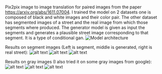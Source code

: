 Pix2pix image to image translation for paired images from the paper https://arxiv.org/abs/1611.07004. I trained the model on 2 datasets one is composed of black and white images and their color pair. The other dataset has segmented images of a street and the real image from which those segments where produced. The generator model is given as input the segments and generates a plausible street image corresponding to that segment. It is a type of conditional gan.
![Model architecture](https://github.com/DavidCanoRosillo/GANS/blob/master/pix2pix/auxiliar_images/pix2pix_architecture.jpeg)

Results on segment images (Left is segment, middle is generated, right is real street):
![alt text](https://github.com/DavidCanoRosillo/GANS/blob/master/pix2pix/segment2street_images/Screenshot%202022-03-25%20at%2010.54.12.png)
![alt text](https://github.com/DavidCanoRosillo/GANS/blob/master/pix2pix/segment2street_images/Screenshot%202022-03-25%20at%2010.55.32.png)
![alt text](https://github.com/DavidCanoRosillo/GANS/blob/master/pix2pix/segment2street_images/Screenshot%202022-03-25%20at%2010.55.19.png)

Results on gray images (I also tried it on some gray images from google):
![alt text](https://github.com/DavidCanoRosillo/GANS/blob/master/pix2pix/gray2color_images/Screenshot%202022-03-24%20at%2010.35.23.png)
![alt text](https://github.com/DavidCanoRosillo/GANS/blob/master/pix2pix/gray2color_images/Screenshot%202022-03-24%20at%2010.31.07.png)
![alt text](https://github.com/DavidCanoRosillo/GANS/blob/master/pix2pix/gray2color_images/Screenshot%202022-03-24%20at%2010.31.28.png)
